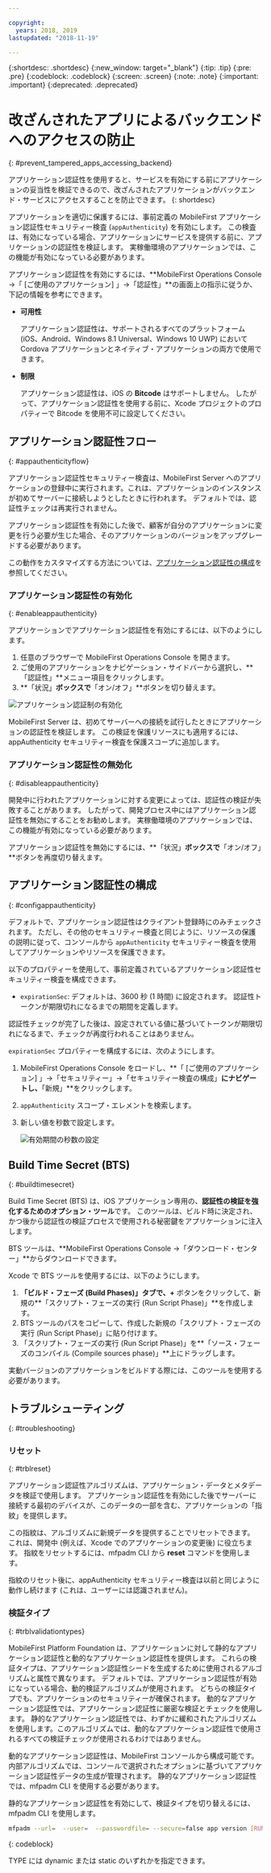 ```yaml
---

copyright:
  years: 2018, 2019
lastupdated: "2018-11-19"

---
```


{:shortdesc: .shortdesc}
{:new_window: target="_blank"}
{:tip: .tip}
{:pre: .pre}
{:codeblock: .codeblock}
{:screen: .screen}
{:note: .note}
{:important: .important}
{:deprecated: .deprecated}

# 改ざんされたアプリによるバックエンドへのアクセスの防止
{: #prevent_tampered_apps_accessing_backend}

アプリケーション認証性を使用すると、サービスを有効にする前にアプリケーションの妥当性を検証できるので、改ざんされたアプリケーションがバックエンド・サービスにアクセスすることを防止できます。
{: shortdesc}

アプリケーションを適切に保護するには、事前定義の MobileFirst アプリケーション認証性セキュリティー検査 (``appAuthenticity``) を有効にします。 この検査は、有効になっている場合、アプリケーションにサービスを提供する前に、アプリケーションの認証性を検証します。 実稼働環境のアプリケーションでは、この機能が有効になっている必要があります。

アプリケーション認証性を有効にするには、**MobileFirst Operations Console →「 [ご使用のアプリケーション] 」→「認証性」**の画面上の指示に従うか、下記の情報を参考にできます。

* **可用性**

    アプリケーション認証性は、サポートされるすべてのプラットフォーム (iOS、Android、Windows 8.1 Universal、Windows 10 UWP) において Cordova アプリケーションとネイティブ・アプリケーションの両方で使用できます。

* **制限**

    アプリケーション認証性は、iOS の **Bitcode** はサポートしません。 したがって、アプリケーション認証性を使用する前に、Xcode プロジェクトのプロパティーで Bitcode を使用不可に設定してください。

## アプリケーション認証性フロー
{: #appauthenticityflow}

アプリケーション認証性セキュリティー検査は、MobileFirst Server へのアプリケーションの登録中に実行されます。これは、アプリケーションのインスタンスが初めてサーバーに接続しようとしたときに行われます。 デフォルトでは、認証性チェックは再実行されません。

アプリケーション認証性を有効にした後で、顧客が自分のアプリケーションに変更を行う必要が生じた場合、そのアプリケーションのバージョンをアップグレードする必要があります。

この動作をカスタマイズする方法については、[アプリケーション認証性の構成](#configappauthenticity)を参照してください。

### アプリケーション認証性の有効化
{: #enableappauthenticity}

アプリケーションでアプリケーション認証性を有効にするには、以下のようにします。

1. 任意のブラウザーで MobileFirst Operations Console を開きます。
2. ご使用のアプリケーションをナビゲーション・サイドバーから選択し、**「認証性」**メニュー項目をクリックします。
3. **「状況」**ボックスで**「オン/オフ」**ボタンを切り替えます。

![アプリケーション認証制の有効化](/images/enable_application_authenticity.png)

MobileFirst Server は、初めてサーバーへの接続を試行したときにアプリケーションの認証性を検証します。 この検証を保護リソースにも適用するには、appAuthenticity セキュリティー検査を保護スコープに追加します。

### アプリケーション認証性の無効化
{: #disableappauthenticity}

開発中に行われたアプリケーションに対する変更によっては、認証性の検証が失敗することがあります。 したがって、開発プロセス中にはアプリケーション認証性を無効にすることをお勧めします。 実稼働環境のアプリケーションでは、この機能が有効になっている必要があります。

アプリケーション認証性を無効にするには、**「状況」**ボックスで**「オン/オフ」**ボタンを再度切り替えます。

## アプリケーション認証性の構成
{: #configappauthenticity}

デフォルトで、アプリケーション認証性はクライアント登録時にのみチェックされます。 ただし、その他のセキュリティー検査と同じように、リソースの保護の説明に従って、コンソールから ``appAuthenticity`` セキュリティー検査を使用してアプリケーションやリソースを保護できます。

以下のプロパティーを使用して、事前定義されているアプリケーション認証性セキュリティー検査を構成できます。

* ``expirationSec``: デフォルトは、3600 秒 (1 時間) に設定されます。 認証性トークンが期限切れになるまでの期間を定義します。

認証性チェックが完了した後は、設定されている値に基づいてトークンが期限切れになるまで、チェックが再度行われることはありません。

``expirationSec`` プロパティーを構成するには、次のようにします。

1. MobileFirst Operations Console をロードし、**「 [ご使用のアプリケーション] 」→「セキュリティー」→「セキュリティー検査の構成」**にナビゲートし、**「新規」**をクリックします。
2. ``appAuthenticity`` スコープ・エレメントを検索します。
3. 新しい値を秒数で設定します。

    ![有効期間の秒数の設定](/images/configuring_expirationSec.png)

## Build Time Secret (BTS)
{: #buildtimesecret}

Build Time Secret (BTS) は、iOS アプリケーション専用の、**認証性の検証を強化するためのオプション・ツール**です。 このツールは、ビルド時に決定され、かつ後から認証性の検証プロセスで使用される秘密鍵をアプリケーションに注入します。

BTS ツールは、**MobileFirst Operations Console →「ダウンロード・センター」**からダウンロードできます。

Xcode で BTS ツールを使用するには、以下のようにします。

1. **「ビルド・フェーズ (Build Phases)」**タブで、**+** ボタンをクリックして、新規の**「スクリプト・フェーズの実行 (Run Script Phase)」**を作成します。
2. BTS ツールのパスをコピーして、作成した新規の「スクリプト・フェーズの実行 (Run Script Phase)」に貼り付けます。
3. 「スクリプト・フェーズの実行 (Run Script Phase)」を**「ソース・フェーズのコンパイル (Compile sources phase)」**上にドラッグします。

実動バージョンのアプリケーションをビルドする際には、このツールを使用する必要があります。

## トラブルシューティング
{: #troubleshooting}

### リセット
{: #trblreset}

アプリケーション認証性アルゴリズムは、アプリケーション・データとメタデータを検証で使用します。 アプリケーション認証性を有効にした後でサーバーに接続する最初のデバイスが、このデータの一部を含む、アプリケーションの「指紋」を提供します。

この指紋は、アルゴリズムに新規データを提供することでリセットできます。 これは、開発中 (例えば、Xcode でのアプリケーションの変更後) に役立ちます。 指紋をリセットするには、mfpadm CLI から **reset** コマンドを使用します。

指紋のリセット後に、appAuthenticity セキュリティー検査は以前と同じように動作し続けます (これは、ユーザーには認識されません)。

### 検証タイプ
{: #trblvalidationtypes}

MobileFirst Platform Foundation は、アプリケーションに対して静的なアプリケーション認証性と動的なアプリケーション認証性を提供します。 これらの検証タイプは、アプリケーション認証性シードを生成するために使用されるアルゴリズムと属性で異なります。 デフォルトでは、アプリケーション認証性が有効になっている場合、動的検証アルゴリズムが使用されます。 どちらの検証タイプでも、アプリケーションのセキュリティーが確保されます。 動的なアプリケーション認証性では、アプリケーション認証性に厳密な検証とチェックを使用します。 静的なアプリケーション認証性では、わずかに緩和されたアルゴリズムを使用します。このアルゴリズムでは、動的なアプリケーション認証性で使用されるすべての検証チェックが使用されるわけではありません。

動的なアプリケーション認証性は、MobileFirst コンソールから構成可能です。 内部アルゴリズムでは、コンソールで選択されたオプションに基づいてアプリケーション認証性データの生成が管理されます。 静的なアプリケーション認証性では、mfpadm CLI を使用する必要があります。

静的なアプリケーション認証性を有効にして、検証タイプを切り替えるには、mfpadm CLI を使用します。

```bash
mfpadm --url=  --user=  --passwordfile= --secure=false app version [RUNTIME] [APPNAME] [ENVIRONMENT] [VERSION] set authenticity-validation TYPE
```
{: codeblock}

TYPE には dynamic または static のいずれかを指定できます。
